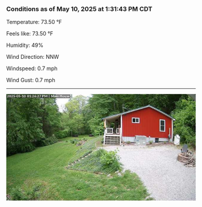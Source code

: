### Conditions as of May 10, 2025 at 1:31:43 PM CDT 

Temperature: 73.50 &deg;F

Feels like: 73.50 &deg;F

Humidity: 49%

Wind Direction: NNW

Windspeed: 0.7 mph

Wind Gust: 0.7 mph

---

<img src="./images/latest.jpeg"/>

